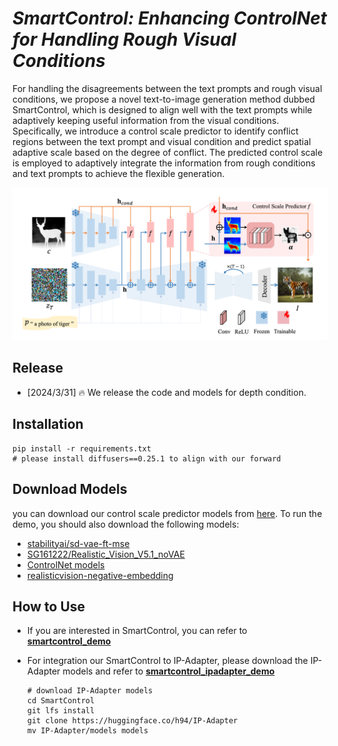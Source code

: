 # ___***SmartControl: Enhancing ControlNet for Handling Rough Visual Conditions***___


<!-- <a href='https://arxiv.org/abs/2308.06721'><img src='https://img.shields.io/badge/arXiv-2302.08453-b31b1b.svg?style=flat-square'></a>  -->

<!-- --- -->


<!-- ## Introduction -->

For handling the disagreements between the text prompts and rough visual conditions, we propose a novel text-to-image generation method dubbed SmartControl, which is designed to align well with the text prompts while adaptively keeping useful information from the visual conditions. Specifically, we introduce a control scale predictor to identify conflict regions between the text prompt and visual condition and predict spatial adaptive scale based on the degree of conflict. The predicted control scale is employed to adaptively integrate the information from rough conditions and text prompts to achieve the flexible generation.

![arch](assets/figs/method.png)

## Release
- [2024/3/31] 🔥 We release the code and models for depth condition.


## Installation

```
pip install -r requirements.txt
# please install diffusers==0.25.1 to align with our forward
```

## Download Models

you can download our control scale predictor models from [here](https://drive.google.com/file/d/1iu7eE-XtxFkIupvJyesQnustuujXAW61/view?usp=drive_link). To run the demo, you should also download the following models:
- [stabilityai/sd-vae-ft-mse](https://huggingface.co/stabilityai/sd-vae-ft-mse)
- [SG161222/Realistic_Vision_V5.1_noVAE](https://huggingface.co/SG161222/Realistic_Vision_V5.1_noVAE)
- [ControlNet models](https://huggingface.co/lllyasviel)
- [realisticvision-negative-embedding](https://civitai.com/models/36070/negative-embedding-for-realistic-vision-v20)



## How to Use


- If you are interested in SmartControl, you can refer to [**smartcontrol_demo**](smartcontrol_demo.ipynb)


- For integration our SmartControl to IP-Adapter, please download the IP-Adapter models and refer to [**smartcontrol_ipadapter_demo**](smartcontrol_ipadapter_demo.ipynb)

    ```
    # download IP-Adapter models
    cd SmartControl
    git lfs install
    git clone https://huggingface.co/h94/IP-Adapter
    mv IP-Adapter/models models
    ```
    

<!-- ## Citation
If you find SmartControl useful for your research and applications, please cite using this BibTeX:
```bibtex

``` -->
